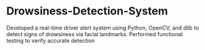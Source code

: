 # Drowsiness-Detection-System
Developed a real-time driver alert system using Python, OpenCV, and dlib to detect signs of drowsiness via facial landmarks. Performed functional testing to verify accurate detection
